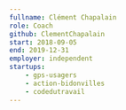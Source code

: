 ```yaml
---
fullname: Clément Chapalain
role: Coach
github: ClementChapalain
start: 2018-09-05
end: 2019-12-31
employer: independent
startups:
    - gps-usagers
    - action-bidonvilles
    - codedutravail
---
```

